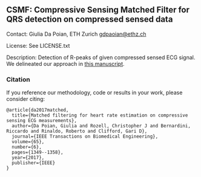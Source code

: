 ## CSMF: Compressive Sensing Matched Filter for QRS detection on compressed sensed data

Contact: Giulia Da Poian, ETH Zurich <gdpaoian@ethz.ch>

License: See LICENSE.txt

Description: Detection of R-peaks of given compressed sensed ECG signal. We delineated our approach in [this manuscript](https://ieeexplore.ieee.org/abstract/document/8038020). 

### Citation

If you reference our methodology, code or results in your work, please consider citing:

    @article{da2017matched,
      title={Matched filtering for heart rate estimation on compressive sensing ECG measurements},
      author={Da Poian, Giulia and Rozell, Christopher J and Bernardini, Riccardo and Rinaldo, Roberto and Clifford, Gari D},
      journal={IEEE Transactions on Biomedical Engineering},
      volume={65},
      number={6},
      pages={1349--1358},
      year={2017},
      publisher={IEEE}
    }


